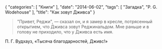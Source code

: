 {
   "categories": [
      "Книги"
   ],
   "date": "2014-06-02",
   "tags": [
      "Загадка",
      "P. G. Wodehouse"
   ],
   "title": "Как зовут Дживса"
}

> "Привет, Реджи", — сказал он, и я замер в кресле, потрясенный открытием, что Дживса зовут Реджинальдом. Мне раньше и в голову не приходило, что у Дживса есть имя.

П. Г. Вудхауз, «Тысяча благодарностей, Дживс!»
